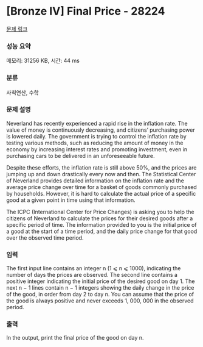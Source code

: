 # [Bronze IV] Final Price - 28224 

[문제 링크](https://www.acmicpc.net/problem/28224) 

### 성능 요약

메모리: 31256 KB, 시간: 44 ms

### 분류

사칙연산, 수학

### 문제 설명

<p>Neverland has recently experienced a rapid rise in the inflation rate. The value of money is continuously decreasing, and citizens’ purchasing power is lowered daily. The government is trying to control the inflation rate by testing various methods, such as reducing the amount of money in the economy by increasing interest rates and promoting investment, even in purchasing cars to be delivered in an unforeseeable future.</p>

<p>Despite these efforts, the inflation rate is still above 50%, and the prices are jumping up and down drastically every now and then. The Statistical Center of Neverland provides detailed information on the inflation rate and the average price change over time for a basket of goods commonly purchased by households. However, it is hard to calculate the actual price of a specific good at a given point in time using that information.</p>

<p>The ICPC (International Center for Price Changes) is asking you to help the citizens of Neverland to calculate the prices for their desired goods after a specific period of time. The information provided to you is the initial price of a good at the start of a time period, and the daily price change for that good over the observed time period.</p>

### 입력 

 <p>The first input line contains an integer n (1 ⩽ n ⩽ 1000), indicating the number of days the prices are observed. The second line contains a positive integer indicating the initial price of the desired good on day 1. The next n − 1 lines contain n − 1 integers showing the daily change in the price of the good, in order from day 2 to day n. You can assume that the price of the good is always positive and never exceeds 1, 000, 000 in the observed period.</p>

### 출력 

 <p>In the output, print the final price of the good on day n.</p>

